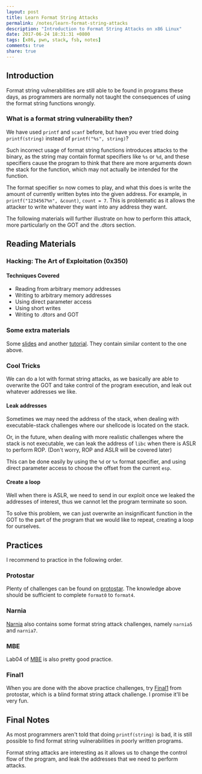 ```yaml
---
layout: post
title: Learn Format String Attacks
permalink: /notes/learn-format-string-attacks
description: "Introduction to Format String Attacks on x86 Linux"
date: 2017-06-24 18:31:31 +0800
tags: [x86, pwn, stack, fsb, notes]
comments: true
share: true
---
```


## Introduction
Format string vulnerabilities are still able to be found in programs these days, as programmers are normally not taught the consequences of using the format string functions wrongly. 

### What is a format string vulnerability then?
We have used `printf` and `scanf` before, but have you ever tried doing `printf(string)` instead of `printf("%s", string)`?

Such incorrect usage of format string functions introduces attacks to the binary, as the string may contain format specifiers like `%s` or `%d`, and these specifiers cause the program to think that there are more arguments down the stack for the function, which may not actually be intended for the function.

The format specifier `$n` now comes to play, and what this does is write the amount of currently written bytes into the given address. For example, in `printf("1234567%n", &count)`, `count = 7`. This is problematic as it allows the attacker to write whatever they want into any address they want.

The following materials will further illustrate on how to perform this attack, more particularly on the GOT and the .dtors section.

## Reading Materials
### Hacking: The Art of Exploitation (0x350)
#### Techniques Covered
* Reading from arbitrary memory addresses
* Writing to arbitrary memory addresses
* Using direct parameter access
* Using short writes
* Writing to .dtors and GOT

### Some extra materials
Some [slides](http://security.cs.rpi.edu/courses/binexp-spring2015/lectures/9/06_lecture.pdf) and another [tutorial](https://www.exploit-db.com/docs/28476.pdf). They contain similar content to the one above.

### Cool Tricks
We can do a lot with format string attacks, as we basically are able to overwrite the GOT and take control of the program execution, and leak out whatever addresses we like.

#### Leak addresses
Sometimes we may need the address of the stack, when dealing with executable-stack challenges where our shellcode is located on the stack. 

Or, in the future, when dealing with more realistic challenges where the stack is not executable, we can leak the address of `libc` when there is ASLR to perform ROP. (Don't worry, ROP and ASLR will be covered later)

This can be done easily by using the `%d` or `%x` format specifier, and using direct parameter access to choose the offset from the current `esp`.

#### Create a loop
Well when there is ASLR, we need to send in our exploit once we leaked the addresses of interest, thus we cannot let the program terminate so soon. 

To solve this problem, we can just overwrite an insignificant function in the GOT to the part of the program that we would like to repeat, creating a loop for ourselves.

## Practices
I recommend to practice in the following order.

### Protostar
Plenty of challenges can be found on [protostar](https://exploit-exercises.com/protostar/). The knowledge above should be sufficient to complete `format0` to `format4`.

### Narnia
[Narnia](overthewire.org/wargames/narnia/) also contains some format string attack challenges, namely `narnia5` and `narnia7`.

### MBE
Lab04 of [MBE](https://github.com/RPISEC/MBE) is also pretty good practice.

### Final1
When you are done with the above practice challenges, try [Final1](https://exploit-exercises.com/protostar/final1/) from protostar, which is a blind format string attack challenge. I promise it'll be very fun.

## Final Notes
As most programmers aren't told that doing `printf(string)` is bad, it is still possible to find format string vulnerabilities in poorly written programs.

Format string attacks are interesting as it allows us to change the control flow of the program, and leak the addresses that we need to perform attacks.

